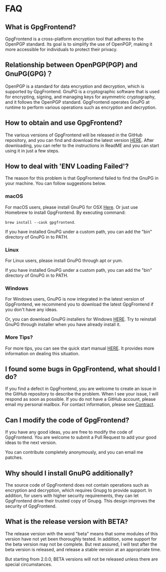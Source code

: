 # FAQ

## What is GpgFrontend?

GpgFrontend is a cross-platform encryption tool that adheres to the OpenPGP
standard. Its goal is to simplify the use of OpenPGP, making it more accessible
for individuals to protect their privacy.

## Relationship between OpenPGP(PGP) and GnuPG(GPG)？

OpenPGP is a standard for data encryption and decryption, which is supported by
GpgFrontend. GnuPG is a cryptographic software that is used for encrypting,
signing, and managing keys for asymmetric cryptography, and it follows the
OpenPGP standard. GpgFrontend operates GnuPG at runtime to perform various
operations such as encryption and decryption.

## How to obtain and use GpgFrontend?

The various versions of GpgFrontend will be released in the GitHub repository,
and you can find and download the latest version
[HERE](https://www.gpgfrontend.pub/#/downloads). After downloading, you can
refer to the instructions in ReadME and you can start using it in just a few
steps.

## How to deal with 'ENV Loading Failed'?

The reason for this problem is that GpgFrontend failed to find the GnuPG in your
machine. You can follow suggestions below.

### macOS

For macOS users, please install GnuPG for OSX
[Here](https://sourceforge.net/p/gpgosx/docu/Download/). Or just use Homebrew to
install GpgFrontend. By executing command:

`brew install --cask gpgfrontend`.

If you have installed GnuPG under a custom path, you can add the "bin" directory
of GnuPG in to PATH.

### Linux

For Linux users, please install GnuPG through apt or yum.

If you have installed GnuPG under a custom path, you can add the "bin" directory
of GnuPG in to PATH.

### Windows

For Windows users, GnuPG is now integrated in the latest version of GpgFrontend,
we recommend you to download the latest GpgFrontend if you don't have any ideas.

Or, you can download GnuPG installers for Windows
[HERE](https://www.gnupg.org/ftp/gcrypt/binary/gnupg-w32-2.4.0_20221216.exe).
Try to reinstall GnuPG through installer when you have already install it.

### More Tips?

For more tips, you can see the quick start manual [HERE](quick-start.md). It
provides more information on dealing this situation.

## I found some bugs in GpgFrontend, what should I do?

If you find a defect in GpgFrontend, you are welcome to create an issue in the
GitHub repository to describe the problem. When I see your issue, I will respond
as soon as possible. If you do not have a GitHub account, please email my
personal mailbox. For contact information, please see [Contract](contract.md).

## Can I modify the code of GpgFrontend?

If you have any good ideas, you are free to modify the code of GpgFrontend. You
are welcome to submit a Pull Request to add your good ideas to the next version.

You can contribute completely anonymously, and you can email me patches.

## Why should I install GnuPG additionally?

The source code of GpgFrontend does not contain operations such as encryption
and decryption, which requires Gnupg to provide support. In addition, for users
with higher security requirements, they can let GpgFrontend drive their trusted
copy of Gnupg. This design improves the security of GpgFrontend.

## What is the release version with BETA?

The release version with the word "beta" means that some modules of this version
have not yet been thoroughly tested. In addition, some support for the beta
version may not be complete. But rest assured, I will test after the beta
version is released, and release a stable version at an appropriate time.

But starting from 2.0.0, BETA versions will not be released unless there are
special circumstances.
